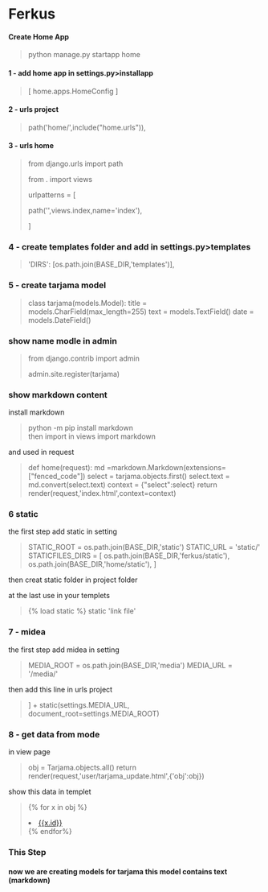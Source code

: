 
# Ferkus

#### Create Home App
>
> python manage.py startapp home
>
#### 1 - add home app in settings.py>installapp 
>[ home.apps.HomeConfig ]
#### 2 - urls project 
> path('home/',include("home.urls")),
#### 3 - urls home
>from django.urls import path
>
>from . import views
>
>urlpatterns = [
>
>    path('',views.index,name='index'),
>
>]
### 4 - create templates folder and add in settings.py>templates
>
>'DIRS': [os.path.join(BASE_DIR,'templates')],
>
### 5 - create tarjama model
>class tarjama(models.Model):
>    title = models.CharField(max_length=255)
>    text = models.TextField()
>    date = models.DateField()
### show name modle in admin
>from django.contrib import admin
>
>admin.site.register(tarjama)
### show markdown content
install markdown 
> python -m pip install markdown  
then import in views
>import markdown
>
and used in request
>def home(request):
>    md =markdown.Markdown(extensions=["fenced_code"])
>    select = tarjama.objects.first()
>    select.text = md.convert(select.text)
>    context = {"select":select}
>    return render(request,'index.html',context=context)
>
### 6 static 
the first step add static in setting
>STATIC_ROOT = os.path.join(BASE_DIR,'static')
>STATIC_URL = 'static/'
>STATICFILES_DIRS = [
>    os.path.join(BASE_DIR,'ferkus/static'),
>    os.path.join(BASE_DIR,'home/static'),
>]
>
then creat static folder in project folder
>
at the last use in your templets
> {% load static %}
> static 'link file'
>
### 7 - midea
the first step add midea in setting 
>MEDIA_ROOT = os.path.join(BASE_DIR,'media')
>MEDIA_URL = '/media/'
>
then add this line in urls project
>] + static(settings.MEDIA_URL, document_root=settings.MEDIA_ROOT)
>
### 8 - get data from mode
in view page 
>
>obj = Tarjama.objects.all()
>return render(request,'user/tarjama_update.html',{'obj':obj})
>
show this data in templet
>
>{% for x in obj %}
><li><a href="{% url 'tarjama_update2' x.id  %}">{{x.id}}</a></li>
>{% endfor%}
>
### This Step
#### now we are creating models for tarjama this model contains text (markdown) 
